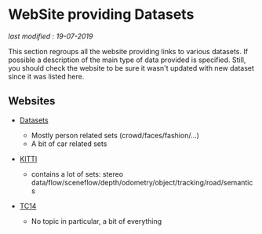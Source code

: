 # WebSite providing Datasets

_last modified : 19-07-2019_

This section regroups all the website providing links to various datasets. If possible a description of the main type of data provided is specified.
Still, you should check the website to be sure it wasn't updated with new dataset since it was listed here.

## Websites

- [Datasets](http://personal.ie.cuhk.edu.hk/~ccloy/download.html)
    - Mostly person related sets (crowd/faces/fashion/...)
    - A bit of car related sets

- [KITTI](http://www.cvlibs.net/datasets/kitti/index.php)
    - contains a lot of sets: stereo data/flow/sceneflow/depth/odometry/object/tracking/road/semantics

- [TC14](http://mklab.iti.gr/TC14/datasets.html)
    - No topic in particular, a bit of everything
